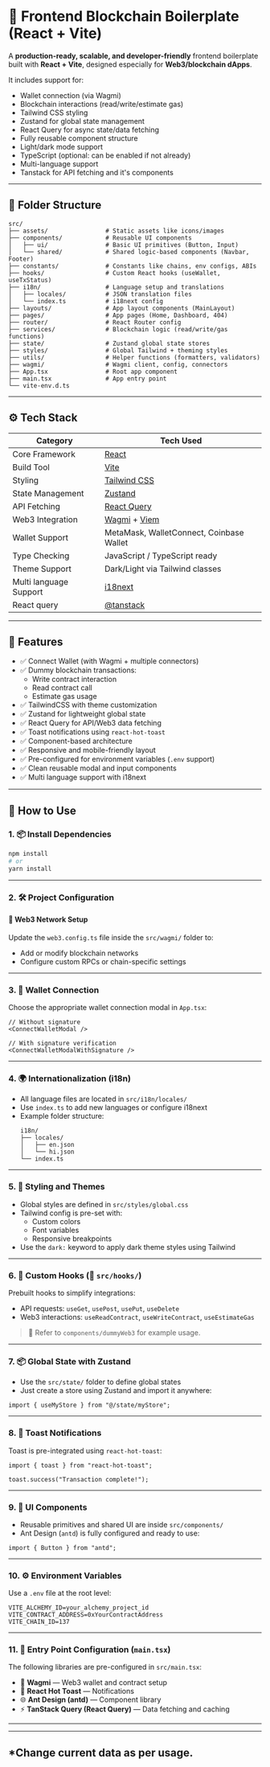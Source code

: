 # 🧪 Frontend Blockchain Boilerplate (React + Vite)

A **production-ready, scalable, and developer-friendly** frontend boilerplate built with **React + Vite**, designed especially for **Web3/blockchain dApps**.

It includes support for:
- Wallet connection (via Wagmi)
- Blockchain interactions (read/write/estimate gas)
- Tailwind CSS styling
- Zustand for global state management
- React Query for async state/data fetching
- Fully reusable component structure
- Light/dark mode support
- TypeScript (optional: can be enabled if not already)
- Multi-language support
- Tanstack for API fetching and it's components

---

## 📁 Folder Structure
```
src/
├── assets/                # Static assets like icons/images
├── components/            # Reusable UI components
│   ├── ui/                # Basic UI primitives (Button, Input)
│   └── shared/            # Shared logic-based components (Navbar, Footer)
├── constants/             # Constants like chains, env configs, ABIs
├── hooks/                 # Custom React hooks (useWallet, useTxStatus)
├── i18n/                  # Language setup and translations
│   ├── locales/           # JSON translation files
│   └── index.ts           # i18next config
├── layouts/               # App layout components (MainLayout)
├── pages/                 # App pages (Home, Dashboard, 404)
├── router/                # React Router config
├── services/              # Blockchain logic (read/write/gas functions)
├── state/                 # Zustand global state stores
├── styles/                # Global Tailwind + theming styles
├── utils/                 # Helper functions (formatters, validators)
├── wagmi/                 # Wagmi client, config, connectors
├── App.tsx                # Root app component
├── main.tsx               # App entry point
└── vite-env.d.ts
```


---

## ⚙️ Tech Stack

| Category         | Tech Used                     |
|------------------|-------------------------------|
| Core Framework   | [React](https://reactjs.org/) |
| Build Tool       | [Vite](https://vitejs.dev/)   |
| Styling          | [Tailwind CSS](https://tailwindcss.com/) |
| State Management | [Zustand](https://github.com/pmndrs/zustand) |
| API Fetching     | [React Query](https://tanstack.com/query/latest) |
| Web3 Integration | [Wagmi](https://wagmi.sh/) + [Viem](https://viem.sh/) |
| Wallet Support   | MetaMask, WalletConnect, Coinbase Wallet |
| Type Checking    | JavaScript / TypeScript ready |
| Theme Support    | Dark/Light via Tailwind classes |
| Multi language Support    | [i18next](https://www.i18next.com/) |
|React query | [@tanstack](https://tanstack.com/)


---

## 🚀 Features

- ✅ Connect Wallet (with Wagmi + multiple connectors)
- ✅ Dummy blockchain transactions:
  - Write contract interaction
  - Read contract call
  - Estimate gas usage
- ✅ TailwindCSS with theme customization
- ✅ Zustand for lightweight global state
- ✅ React Query for API/Web3 data fetching
- ✅ Toast notifications using `react-hot-toast`
- ✅ Component-based architecture
- ✅ Responsive and mobile-friendly layout
- ✅ Pre-configured for environment variables (`.env` support)
- ✅ Clean reusable modal and input components
- ✅ Multi language support with i18next


---

## 🧠 How to Use

### 1. 📦 Install Dependencies

```bash
npm install
# or
yarn install
```

---

### 2. 🛠️ Project Configuration

#### 🔗 Web3 Network Setup

Update the `web3.config.ts` file inside the `src/wagmi/` folder to:

- Add or modify blockchain networks
- Configure custom RPCs or chain-specific settings

---

### 3. 🧩 Wallet Connection

Choose the appropriate wallet connection modal in `App.tsx`:

```tsx
// Without signature
<ConnectWalletModal />

// With signature verification
<ConnectWalletModalWithSignature />
```

---

### 4. 🌍 Internationalization (i18n)

- All language files are located in `src/i18n/locales/`
- Use `index.ts` to add new languages or configure i18next
- Example folder structure:
  ```
  i18n/
  ├── locales/
  │   ├── en.json
  │   └── hi.json
  └── index.ts
  ```

---

### 5. 🎨 Styling and Themes

- Global styles are defined in `src/styles/global.css`
- Tailwind config is pre-set with:
  - Custom colors
  - Font variables
  - Responsive breakpoints
- Use the `dark:` keyword to apply dark theme styles using Tailwind

---

### 6. 🧵 Custom Hooks (📁 `src/hooks/`)

Prebuilt hooks to simplify integrations:

- API requests: `useGet`, `usePost`, `usePut`, `useDelete`
- Web3 interactions: `useReadContract`, `useWriteContract`, `useEstimateGas`

> 📌 Refer to `components/dummyWeb3` for example usage.

---

### 7. 📦 Global State with Zustand

- Use the `src/state/` folder to define global states
- Just create a store using Zustand and import it anywhere:

```tsx
import { useMyStore } from "@/state/myStore";
```

---

### 8. 🔔 Toast Notifications

Toast is pre-integrated using `react-hot-toast`:

```tsx
import { toast } from "react-hot-toast";

toast.success("Transaction complete!");
```

---

### 9. 🧱 UI Components

- Reusable primitives and shared UI are inside `src/components/`
- Ant Design (`antd`) is fully configured and ready to use:

```tsx
import { Button } from "antd";
```

---

### 10. ⚙️ Environment Variables

Use a `.env` file at the root level:

```
VITE_ALCHEMY_ID=your_alchemy_project_id
VITE_CONTRACT_ADDRESS=0xYourContractAddress
VITE_CHAIN_ID=137
```

---

### 11. 🔗 Entry Point Configuration (`main.tsx`)

The following libraries are pre-configured in `src/main.tsx`:

- 🧰 **Wagmi** — Web3 wallet and contract setup
- 🍞 **React Hot Toast** — Notifications
- 🌐 **Ant Design (antd)** — Component library
- ⚡ **TanStack Query (React Query)** — Data fetching and caching

---
---

## *Change current data as per usage.